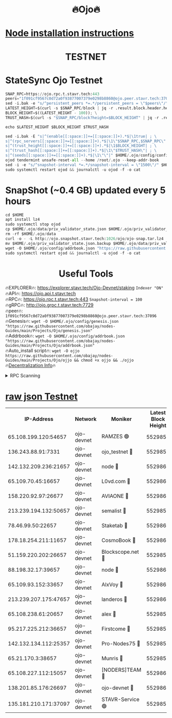 <h1 align="center"> 🔥Ojo🔥</h1>

[Node installation instructions](https://github.com/obajay/nodes-Guides/tree/main/Projects/Ojo)
=

<h1 align="center"> TESTNET</h1>

# StateSync Ojo Testnet
```python
SNAP_RPC=https://ojo.rpc.t.stavr.tech:443
peers="1f091cf9567c0d72a0f93877007379e0298b8860@ojo.peer.stavr.tech:37096"
sed -i.bak -e "s/^persistent_peers *=.*/persistent_peers = \"$peers\"/" $HOME/.ojo/config/config.toml
LATEST_HEIGHT=$(curl -s $SNAP_RPC/block | jq -r .result.block.header.height); \
BLOCK_HEIGHT=$((LATEST_HEIGHT - 100)); \
TRUST_HASH=$(curl -s "$SNAP_RPC/block?height=$BLOCK_HEIGHT" | jq -r .result.block_id.hash)

echo $LATEST_HEIGHT $BLOCK_HEIGHT $TRUST_HASH

sed -i.bak -E "s|^(enable[[:space:]]+=[[:space:]]+).*$|\1true| ; \
s|^(rpc_servers[[:space:]]+=[[:space:]]+).*$|\1\"$SNAP_RPC,$SNAP_RPC\"| ; \
s|^(trust_height[[:space:]]+=[[:space:]]+).*$|\1$BLOCK_HEIGHT| ; \
s|^(trust_hash[[:space:]]+=[[:space:]]+).*$|\1\"$TRUST_HASH\"| ; \
s|^(seeds[[:space:]]+=[[:space:]]+).*$|\1\"\"|" $HOME/.ojo/config/config.toml
ojod tendermint unsafe-reset-all --home /root/.ojo --keep-addr-book
sed -i -e "s/^snapshot-interval *=.*/snapshot-interval = \"1500\"/" $HOME/.ojo/config/app.toml
sudo systemctl restart ojod && journalctl -u ojod -f -o cat
```
# SnapShot (~0.4 GB) updated every 5 hours
```python
cd $HOME
apt install lz4
sudo systemctl stop ojod
cp $HOME/.ojo/data/priv_validator_state.json $HOME/.ojo/priv_validator_state.json.backup
rm -rf $HOME/.ojo/data
curl -o - -L http://ojo.snapshot.stavr.tech:1026/ojo/ojo-snap.tar.lz4 | lz4 -c -d - | tar -x -C $HOME/.ojo --strip-components 2
mv $HOME/.ojo/priv_validator_state.json.backup $HOME/.ojo/data/priv_validator_state.json
wget -O $HOME/.ojo/config/addrbook.json "https://raw.githubusercontent.com/obajay/nodes-Guides/main/Projects/Ojo/addrbook.json"
sudo systemctl restart ojod && journalctl -u ojod -f -o cat
```
 <h1 align="center"> Useful Tools</h1>

🔥EXPLORER🔥:        https://explorer.stavr.tech/Ojo-Devnet/staking        `Indexer "ON"` \
🔥API🔥:                     https://ojo.api.t.stavr.tech \
🔥RPC🔥:                    https://ojo.rpc.t.stavr.tech:443              `Snapshot-interval = 100` \
🔥gRPC🔥:                  http://ojo.grpc.t.stavr.tech:7729 \
🔥peer🔥:                   `1f091cf9567c0d72a0f93877007379e0298b8860@ojo.peer.stavr.tech:37096` \
🔥Genesis🔥:    ```wget -O $HOME/.ojo/config/genesis.json "https://raw.githubusercontent.com/obajay/nodes-Guides/main/Projects/Ojo/genesis.json"``` \
🔥Addrbook🔥:    ```wget -O $HOME/.ojo/config/addrbook.json "https://raw.githubusercontent.com/obajay/nodes-Guides/main/Projects/Ojo/addrbook.json"``` \
🔥Auto_install script🔥: ```wget -O ojjo https://raw.githubusercontent.com/obajay/nodes-Guides/main/Projects/Ojo/ojjo && chmod +x ojjo && ./ojjo``` \
🔥[Decentralization Info](https://github.com/obajay/StateSync-snapshots/tree/main/Projects/Ojo/Decentralization)🔥



<details>
<summary>RPC Scanning</summary>

<h2 align="center"> We scan nodes in real time every 4 hours. And we provide the final result of RPC endpoints.
We cannot influence the operation of these nodes in any way. </h2>


```python
If Voting Power is higher than 0 --> then the Node is a validator of the network and may be subject to attack and be a potential threat to the chain.
```
```python
We marked such validators with a red symbol
```

</details>

[raw json Testnet](https://rpc-check.ojot.stavr.tech/ojot/rpc-ojot-result.json)
=


<table><tr><th>IP-Address</th><th>Network</th><th>Moniker</th><th>Latest Block Height</th><th>Earliest Block Height</th><th>Catching Up</th><th>Tx Index</th><th>Voting Power</th><th>Scan Time</th></tr><tr><td>65.108.199.120:54657</td><td>ojo-devnet</td><td>RAMZES 🟢</td><td>5529858</td><td>306156</td><td>False</td><td>on</td><td>0</td><td>2024-02-20T19:36:21.645767650UTC</td></tr><tr><td>136.243.88.91:7331</td><td>ojo-devnet</td><td>ojo_testnet 🔴</td><td>5529859</td><td>308845</td><td>False</td><td>on</td><td>1000</td><td>2024-02-20T19:36:30.278433770UTC</td></tr><tr><td>142.132.209.236:21657</td><td>ojo-devnet</td><td>node 🔴</td><td>5529862</td><td>350001</td><td>False</td><td>on</td><td>1999</td><td>2024-02-20T19:36:43.838505983UTC</td></tr><tr><td>65.109.70.45:16657</td><td>ojo-devnet</td><td>L0vd.com 🔴</td><td>5529863</td><td>695918</td><td>False</td><td>off</td><td>998</td><td>2024-02-20T19:36:51.969273156UTC</td></tr><tr><td>158.220.92.97:26677</td><td>ojo-devnet</td><td>AVIAONE 🔴</td><td>5529861</td><td>2754001</td><td>False</td><td>on</td><td>19926</td><td>2024-02-20T19:36:38.915629030UTC</td></tr><tr><td>213.239.194.132:50657</td><td>ojo-devnet</td><td>semalist 🔴</td><td>5529858</td><td>3223522</td><td>False</td><td>on</td><td>21037</td><td>2024-02-20T19:36:21.914177853UTC</td></tr><tr><td>78.46.99.50:22657</td><td>ojo-devnet</td><td>Staketab 🔴</td><td>5529863</td><td>4254801</td><td>False</td><td>on</td><td>1276</td><td>2024-02-20T19:36:52.296454145UTC</td></tr><tr><td>178.18.254.211:11657</td><td>ojo-devnet</td><td>CosmoBook 🔴</td><td>5529862</td><td>4392001</td><td>False</td><td>off</td><td>1047</td><td>2024-02-20T19:36:46.177742532UTC</td></tr><tr><td>51.159.220.202:26657</td><td>ojo-devnet</td><td>Blockscope.net 🔴</td><td>5529858</td><td>4425001</td><td>False</td><td>on</td><td>1930</td><td>2024-02-20T19:36:20.985651237UTC</td></tr><tr><td>88.198.32.17:39657</td><td>ojo-devnet</td><td>node 🔴</td><td>5529862</td><td>4710001</td><td>False</td><td>on</td><td>98096</td><td>2024-02-20T19:36:46.413083692UTC</td></tr><tr><td>65.109.93.152:33657</td><td>ojo-devnet</td><td>AlxVoy 🔴</td><td>5529862</td><td>4943001</td><td>False</td><td>on</td><td>4491415</td><td>2024-02-20T19:36:43.590738745UTC</td></tr><tr><td>213.239.207.175:47657</td><td>ojo-devnet</td><td>landeros 🔴</td><td>5529861</td><td>4967924</td><td>False</td><td>off</td><td>11083</td><td>2024-02-20T19:36:39.162675938UTC</td></tr><tr><td>65.108.238.61:20657</td><td>ojo-devnet</td><td>alex 🔴</td><td>5529858</td><td>5131001</td><td>False</td><td>on</td><td>11359</td><td>2024-02-20T19:36:21.315694666UTC</td></tr><tr><td>95.217.225.212:36657</td><td>ojo-devnet</td><td>Firstcome 🔴</td><td>5529859</td><td>5251946</td><td>False</td><td>on</td><td>13566</td><td>2024-02-20T19:36:27.893429104UTC</td></tr><tr><td>142.132.134.112:25357</td><td>ojo-devnet</td><td>Pro-Nodes75 🔴</td><td>5529859</td><td>5429858</td><td>False</td><td>on</td><td>24651</td><td>2024-02-20T19:36:24.866455030UTC</td></tr><tr><td>65.21.170.3:38657</td><td>ojo-devnet</td><td>Munris 🔴</td><td>5529859</td><td>5429859</td><td>False</td><td>off</td><td>20123</td><td>2024-02-20T19:36:27.418965182UTC</td></tr><tr><td>65.108.227.112:15057</td><td>ojo-devnet</td><td>[NODERS]TEAM 🔴</td><td>5529863</td><td>5429863</td><td>False</td><td>off</td><td>9999</td><td>2024-02-20T19:36:51.162588505UTC</td></tr><tr><td>138.201.85.176:26697</td><td>ojo-devnet</td><td>ojo-devnet 🔴</td><td>5529863</td><td>5429863</td><td>False</td><td>on</td><td>1000024000</td><td>2024-02-20T19:36:51.534680148UTC</td></tr><tr><td>135.181.210.171:37097</td><td>ojo-devnet</td><td>STAVR-Service 🟢</td><td>5529858</td><td>5528001</td><td>False</td><td>on</td><td>0</td><td>2024-02-20T19:36:22.522833412UTC</td></tr></table>
